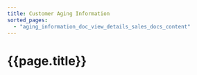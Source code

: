 ```yaml
---
title: Customer Aging Information
sorted_pages:
  - "aging_information_doc_view_details_sales_docs_content"
---
```

# {{page.title}}
